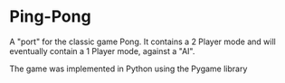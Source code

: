 # Ping-Pong
A "port" for the classic game Pong. It contains a 2 Player mode and will eventually contain a 1 Player mode, against a "AI".

The game was implemented in Python using the Pygame library
